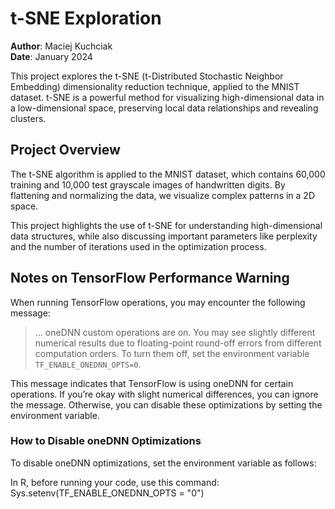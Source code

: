 # t-SNE Exploration
**Author**: Maciej Kuchciak  
**Date**: January 2024

This project explores the t-SNE (t-Distributed Stochastic Neighbor Embedding) dimensionality reduction technique, applied to the MNIST dataset. t-SNE is a powerful method for visualizing high-dimensional data in a low-dimensional space, preserving local data relationships and revealing clusters.

## Project Overview
The t-SNE algorithm is applied to the MNIST dataset, which contains 60,000 training and 10,000 test grayscale images of handwritten digits. By flattening and normalizing the data, we visualize complex patterns in a 2D space.

This project highlights the use of t-SNE for understanding high-dimensional data structures, while also discussing important parameters like perplexity and the number of iterations used in the optimization process.

## Notes on TensorFlow Performance Warning
When running TensorFlow operations, you may encounter the following message: 

> ... oneDNN custom operations are on. You may see slightly different numerical results due to floating-point round-off errors from different computation orders. To turn them off, set the environment variable `TF_ENABLE_ONEDNN_OPTS=0`.

This message indicates that TensorFlow is using oneDNN for certain operations. If you’re okay with slight numerical differences, you can ignore the message. Otherwise, you can disable these optimizations by setting the environment variable.

### How to Disable oneDNN Optimizations
To disable oneDNN optimizations, set the environment variable as follows:

In R, before running your code, use this command:
  Sys.setenv(TF_ENABLE_ONEDNN_OPTS = "0")
